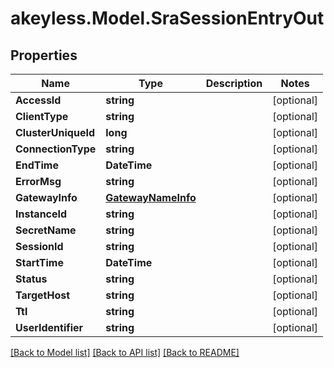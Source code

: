 # akeyless.Model.SraSessionEntryOut

## Properties

Name | Type | Description | Notes
------------ | ------------- | ------------- | -------------
**AccessId** | **string** |  | [optional] 
**ClientType** | **string** |  | [optional] 
**ClusterUniqueId** | **long** |  | [optional] 
**ConnectionType** | **string** |  | [optional] 
**EndTime** | **DateTime** |  | [optional] 
**ErrorMsg** | **string** |  | [optional] 
**GatewayInfo** | [**GatewayNameInfo**](GatewayNameInfo.md) |  | [optional] 
**InstanceId** | **string** |  | [optional] 
**SecretName** | **string** |  | [optional] 
**SessionId** | **string** |  | [optional] 
**StartTime** | **DateTime** |  | [optional] 
**Status** | **string** |  | [optional] 
**TargetHost** | **string** |  | [optional] 
**Ttl** | **string** |  | [optional] 
**UserIdentifier** | **string** |  | [optional] 

[[Back to Model list]](../README.md#documentation-for-models) [[Back to API list]](../README.md#documentation-for-api-endpoints) [[Back to README]](../README.md)


